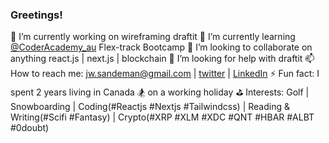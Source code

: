 ### Greetings!

🔭 I’m currently working on wireframing draftit
🌱 I’m currently learning [@CoderAcademy_au](https://www.coderacademy.edu.au/) Flex-track Bootcamp
👯 I’m looking to collaborate on anything react.js | next.js | blockchain
🤔 I’m looking for help with draftit 
📫 How to reach me: jw.sandeman@gmail.com | [twitter](https://twitter.com/jwsandeman) | [LinkedIn](https://www.linkedin.com/in/jason-sandeman-33268496/)
⚡ Fun fact: I spent 2 years living in Canada 🏂  on a working holiday
⛳ Interests: Golf | Snowboarding | Coding(#Reactjs #Nextjs #Tailwindcss) | Reading & Writing(#Scifi #Fantasy) | Crypto(#XRP #XLM #XDC #QNT #HBAR #ALBT #0doubt)
